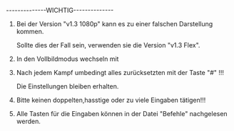 --------------WICHTIG--------------

1. Bei der Version "v1.3 1080p" kann es zu einer falschen Darstellung kommen.

   Sollte dies der Fall sein, verwenden sie die Version "v1.3 Flex".
   
2. In den Vollbildmodus wechseln mit

3. Nach jedem Kampf umbedingt alles zurücksetzten mit der Taste "#" !!!

   Die Einstellungen bleiben erhalten.

4. Bitte keinen doppelten,hasstige oder zu viele Eingaben tätigen!!!


5. Alle Tasten für die Eingaben können in der Datei "Befehle" nachgelesen werden.

